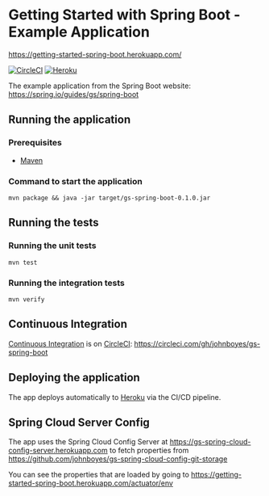 # Getting Started with Spring Boot - Example Application

https://getting-started-spring-boot.herokuapp.com/

[![CircleCI](https://circleci.com/gh/johnboyes/gs-spring-boot.svg?style=svg)](https://circleci.com/gh/johnboyes/gs-spring-boot)
[![Heroku](http://heroku-badge.herokuapp.com/?app=getting-started-spring-boot&svg=1&root=/actuator/health)](https://getting-started-spring-boot.herokuapp.com/)

The example application from the Spring Boot website: https://spring.io/guides/gs/spring-boot

## Running the application

### Prerequisites

* [Maven](https://maven.apache.org/)

### Command to start the application

`mvn package && java -jar target/gs-spring-boot-0.1.0.jar`


## Running the tests

### Running the unit tests

`mvn test`

### Running the integration tests

`mvn verify`


## Continuous Integration

[Continuous Integration](https://en.wikipedia.org/wiki/Continuous_integration) is on [CircleCI](https://circleci.com/product/): https://circleci.com/gh/johnboyes/gs-spring-boot

## Deploying the application

The app deploys automatically to [Heroku](https://getting-started-spring-boot.herokuapp.com/) via the CI/CD pipeline.

## Spring Cloud Server Config

The app uses the Spring Cloud Config Server at https://gs-spring-cloud-config-server.herokuapp.com to fetch properties from https://github.com/johnboyes/gs-spring-cloud-config-git-storage

You can see the properties that are loaded by going to https://getting-started-spring-boot.herokuapp.com/actuator/env
